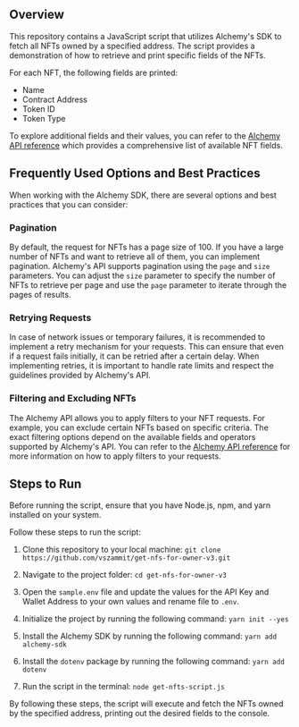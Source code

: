 ## Overview
This repository contains a JavaScript script that utilizes Alchemy's SDK to fetch all NFTs owned by a specified address. The script provides a demonstration of how to retrieve and print specific fields of the NFTs.

For each NFT, the following fields are printed:
- Name
- Contract Address
- Token ID
- Token Type

To explore additional fields and their values, you can refer to the [Alchemy API reference](https://docs.alchemy.com/reference/getnfts) which provides a comprehensive list of available NFT fields.

## Frequently Used Options and Best Practices
When working with the Alchemy SDK, there are several options and best practices that you can consider:

### Pagination
By default, the request for NFTs has a page size of 100. If you have a large number of NFTs and want to retrieve all of them, you can implement pagination. Alchemy's API supports pagination using the `page` and `size` parameters. You can adjust the `size` parameter to specify the number of NFTs to retrieve per page and use the `page` parameter to iterate through the pages of results.

### Retrying Requests
In case of network issues or temporary failures, it is recommended to implement a retry mechanism for your requests. This can ensure that even if a request fails initially, it can be retried after a certain delay. When implementing retries, it is important to handle rate limits and respect the guidelines provided by Alchemy's API.

### Filtering and Excluding NFTs
The Alchemy API allows you to apply filters to your NFT requests. For example, you can exclude certain NFTs based on specific criteria. The exact filtering options depend on the available fields and operators supported by Alchemy's API. You can refer to the [Alchemy API reference](https://docs.alchemy.com/reference/getnfts) for more information on how to apply filters to your requests.



## Steps to Run

Before running the script, ensure that you have Node.js, npm, and yarn installed on your system. 

Follow these steps to run the script:

1. Clone this repository to your local machine:
`git clone https://github.com/vszammit/get-nfs-for-owner-v3.git`


2. Navigate to the project folder: `cd get-nfs-for-owner-v3`


3. Open the `sample.env` file and update the values for the API Key and Wallet Address to your own values and rename file to `.env`.


4. Initialize the project by running the following command: `yarn init --yes`


5. Install the Alchemy SDK by running the following command: `yarn add alchemy-sdk`


6. Install the `dotenv` package by running the following command: `yarn add dotenv`


7. Run the script in the terminal: `node get-nfts-script.js`


By following these steps, the script will execute and fetch the NFTs owned by the specified address, printing out the desired fields to the console.

